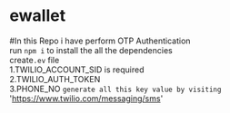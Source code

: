 # ewallet
#In this Repo i have perform OTP Authentication<br>
run `npm i` to install the all the dependencies<br>
create`.ev` file <br>
1.TWILIO_ACCOUNT_SID is required<br>
2.TWILIO_AUTH_TOKEN <br>
3.PHONE_NO
`generate all this key value by visiting` 'https://www.twilio.com/messaging/sms'
